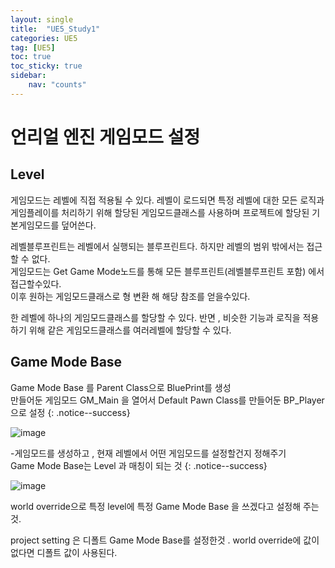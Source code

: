 ```yaml
---
layout: single
title:  "UE5_Study1"
categories: UE5
tag: [UE5]
toc: true
toc_sticky: true
sidebar:
    nav: "counts"
---
```


# 언리얼 엔진 게임모드 설정

## Level
게임모드는 레벨에 직접 적용될 수 있다. 레벨이 로드되면 특정 레벨에 대한 모든 로직과 게임플레이를 처리하기 위해 할당된 게임모드클래스를 사용하며 프로젝트에 할당된 기본게임모드를 덮어쓴다.   

레벨블루프린트는 레벨에서 실행되는 블루프린트다. 하지만 레벨의 범위 밖에서는 접근할 수 없다.   
게임모드는 Get Game Mode노드를 통해 모든 블루프린트(레벨블루프린트 포함) 에서 접근할수있다.   
이후 원하는 게임모드클래스로 형 변환 해 해당 참조를 얻을수있다.   

한 레벨에 하나의 게임모드클래스를 할당할 수 있다. 반면 , 비슷한 기능과 로직을 적용하기 위해 같은 게임모드클래스를 여러레벨에 할당할 수 있다.



## Game Mode Base

Game Mode Base 를 Parent Class으로 BluePrint를 생성   
만들어둔 게임모드 GM_Main 을 열어서 Default Pawn Class를 만들어둔 BP_Player으로 설정
{: .notice--success}
  
![image](https://github.com/silverlnng/UnrealEngine_ShootingClass3/assets/112385982/17381549-05f6-4707-b66f-8badca831420)


-게임모드를 생성하고 , 현재 레벨에서 어떤 게임모드를 설정할건지 정해주기  
Game Mode Base는 Level 과 매칭이 되는 것
{: .notice--success}

![image](https://github.com/silverlnng/DatastructureStudy/assets/112385982/21f6f07e-5ba8-4425-b746-c724582a515d)

world override으로 특정 level에 특정 Game Mode Base 을 쓰겠다고 설정해 주는 것. 

project setting 은 디폴트 Game Mode Base를 설정한것 . world override에 값이 없다면 디폴트 값이 사용된다.